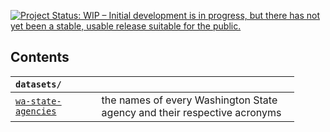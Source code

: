 
<a href="http://www.repostatus.org/#wip"><img src="http://www.repostatus.org/badges/latest/wip.svg" alt="Project Status: WIP – Initial development is in progress, but there has not yet been a stable, usable release suitable for the public." /></a>

Contents
--------

<table style="width:90%;">
<colgroup>
<col width="27%" />
<col width="62%" />
</colgroup>
<thead>
<tr class="header">
<th align="left"><code>datasets/</code></th>
<th align="left"></th>
</tr>
</thead>
<tbody>
<tr class="odd">
<td align="left"><a href="https://github.com/tiernanmartin/datasets/tree/master/wa-state-agencies"><code>wa-state-agencies</code></a></td>
<td align="left">the names of every Washington State agency and their respective acronyms</td>
</tr>
</tbody>
</table>
